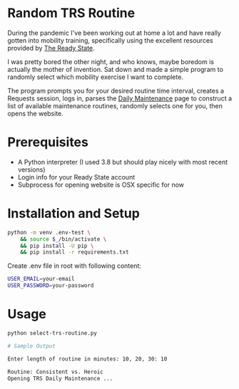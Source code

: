 # Random TRS Routine

During the pandemic I've been working out at home a lot and have really gotten into mobility training, specifically using
the excellent resources provided by [The Ready State](https://thereadystate.com).

I was pretty bored the other night, and who knows, maybe boredom is actually the mother of invention.
Sat down and made a simple program to randomly select which mobility exercise I want to complete.

The program prompts you for your desired routine time interval, creates a Requests session, logs in, parses the [Daily Maintenance](https://members.thereadystate.com/daily-maintenance/) page
to construct a list of available maintenance routines, randomly selects one for you, then opens the website.

# Prerequisites

- A Python interpreter (I used 3.8 but should play nicely with most recent versions)
- Login info for your Ready State account
- Subprocess for opening website is OSX specific for now

# Installation and Setup

```bash
python -m venv .env-test \
    && source $_/bin/activate \
    && pip install -U pip \
    && pip install -r requirements.txt
```

Create .env file in root with following content:
```bash
USER_EMAIL=your-email
USER_PASSWORD=your-password
```

# Usage
```bash
python select-trs-routine.py

# Sample Output

Enter length of routine in minutes: 10, 20, 30: 10

Routine: Consistent vs. Heroic
Opening TRS Daily Maintenance ...

```

